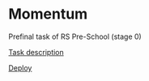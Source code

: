 # Momentum

Prefinal task of RS Pre-School (stage 0)

[Task description](https://github.com/rolling-scopes-school/tasks/blob/master/tasks/momentum/momentum-stage1.md)

[Deploy](https://the-dmitry.github.io/Mometum-RS)
